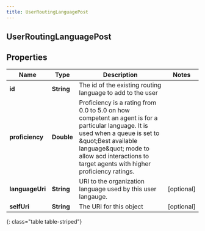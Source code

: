 ```yaml
---
title: UserRoutingLanguagePost
---
```

## UserRoutingLanguagePost


## Properties

| Name | Type | Description | Notes |
| ------------ | ------------- | ------------- | ------------- |
| **id** | **String** | The id of the existing routing language to add to the user |  |
| **proficiency** | **Double** | Proficiency is a rating from 0.0 to 5.0 on how competent an agent is for a particular language. It is used when a queue is set to \&quot;Best available language\&quot; mode to allow acd interactions to target agents with higher proficiency ratings. |  |
| **languageUri** | **String** | URI to the organization language used by this user langauge. |  [optional] |
| **selfUri** | **String** | The URI for this object |  [optional] |
{: class="table table-striped"}



